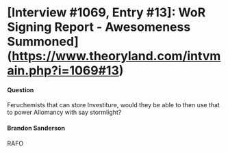 # [Interview #1069, Entry #13]: WoR Signing Report - Awesomeness Summoned](https://www.theoryland.com/intvmain.php?i=1069#13)

#### Question

Feruchemists that can store Investiture, would they be able to then use that to power Allomancy with say stormlight?

#### Brandon Sanderson

RAFO


